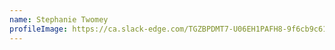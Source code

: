 ```yaml
---
name: Stephanie Twomey
profileImage: https://ca.slack-edge.com/TGZBPDMT7-U06EH1PAFH8-9f6cb9c610fa-512
---
```


